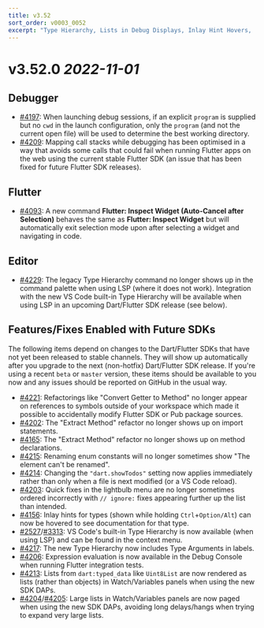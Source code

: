 ```yaml
---
title: v3.52
sort_order: v0003_0052
excerpt: "Type Hierarchy, Lists in Debug Displays, Inlay Hint Hovers, ..."
---
```


# v3.52.0 *2022-11-01*

## Debugger

- [#4197](https://github.com/Dart-Code/Dart-Code/issues/4197): When launching debug sessions, if an explicit `program` is supplied but no `cwd` in the launch configuration, only the `program` (and not the current open file) will be used to determine the best working directory.
- [#4209](https://github.com/Dart-Code/Dart-Code/issues/4209): Mapping call stacks while debugging has been optimised in a way that avoids some calls that could fail when running Flutter apps on the web using the current stable Flutter SDK (an issue that has been fixed for future Flutter SDK releases).

## Flutter

- [#4093](https://github.com/Dart-Code/Dart-Code/issues/4093): A new command **Flutter: Inspect Widget (Auto-Cancel after Selection)** behaves the same as **Flutter: Inspect Widget** but will automatically exit selection mode upon after selecting a widget and navigating in code.

## Editor

- [#4229](https://github.com/Dart-Code/Dart-Code/issues/4229): The legacy Type Hierarchy command no longer shows up in the command palette when using LSP (where it does not work). Integration with the new VS Code built-in Type Hierarchy will be available when using LSP in an upcoming Dart/Flutter SDK release (see below).

## Features/Fixes Enabled with Future SDKs

The following items depend on changes to the Dart/Flutter SDKs that have not yet been released to stable channels. They will show up automatically after you upgrade to the next (non-hotfix) Dart/Flutter SDK release. If you're using a recent `beta` or `master` version, these items should be available to you now and any issues should be reported on GitHub in the usual way.

- [#4221](https://github.com/Dart-Code/Dart-Code/issues/4221): Refactorings like "Convert Getter to Method" no longer appear on references to symbols outside of your workspace which made it possible to accidentally modify Flutter SDK or Pub package sources.
- [#4202](https://github.com/Dart-Code/Dart-Code/issues/4202): The "Extract Method" refactor no longer shows up on import statements.
- [#4165](https://github.com/Dart-Code/Dart-Code/issues/4165): The "Extract Method" refactor no longer shows up on method declarations.
- [#4215](https://github.com/Dart-Code/Dart-Code/issues/4215): Renaming enum constants will no longer sometimes show "The element can't be renamed".
- [#4214](https://github.com/Dart-Code/Dart-Code/issues/4214): Changing the `"dart.showTodos"` setting now applies immediately rather than only when a file is next modified (or a VS Code reload).
- [#4203](https://github.com/Dart-Code/Dart-Code/issues/4203): Quick fixes in the lightbulb menu are no longer sometimes ordered incorrectly with `// ignore:` fixes appearing further up the list than intended.
- [#4156](https://github.com/Dart-Code/Dart-Code/issues/4156): Inlay hints for types (shown while holding `Ctrl`+`Option/Alt`) can now be hovered to see documentation for that type.
- [#2527](https://github.com/Dart-Code/Dart-Code/issues/2527)/[#3313](https://github.com/Dart-Code/Dart-Code/issues/3313): VS Code's built-in Type Hierarchy is now available (when using LSP) and can be found in the context menu.
- [#4217](https://github.com/Dart-Code/Dart-Code/issues/4217): The new Type Hierarchy now includes Type Arguments in labels.
- [#4206](https://github.com/Dart-Code/Dart-Code/issues/4206): Expression evaluation is now available in the Debug Console when running Flutter integration tests.
- [#4213](https://github.com/Dart-Code/Dart-Code/issues/4213): Lists from `dart:typed_data` like `Uint8List` are now rendered as lists (rather than objects) in Watch/Variables panels when using the new SDK DAPs.
- [#4204](https://github.com/Dart-Code/Dart-Code/issues/4204)/[#4205](https://github.com/Dart-Code/Dart-Code/issues/4205): Large lists in Watch/Variables panels are now paged when using the new SDK DAPs, avoiding long delays/hangs when trying to expand very large lists.
